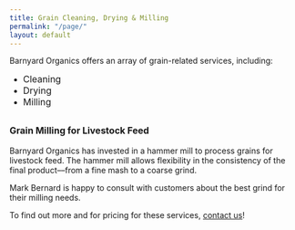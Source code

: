 ```yaml
---
title: Grain Cleaning, Drying & Milling
permalink: "/page/"
layout: default
---
```



Barnyard Organics offers an array of grain-related services, including:


* <span style="font-size: 1rem;">Cleaning</span>
* <span style="font-size: 1rem;">Drying</span>
* <span style="font-size: 1rem;">Milling</span>



## <span style="font-size: 1rem;"><b>Grain Milling for Livestock Feed</b></span>

Barnyard Organics has invested in a hammer mill to process grains for livestock feed.  The hammer mill allows flexibility in the consistency of the final product––from a fine mash to a coarse grind.

Mark Bernard is happy to consult with customers about the best grind for their milling needs.

To find out more and for pricing for these services, 
<a href="info@barnyardorganics.com">contact us</a>!